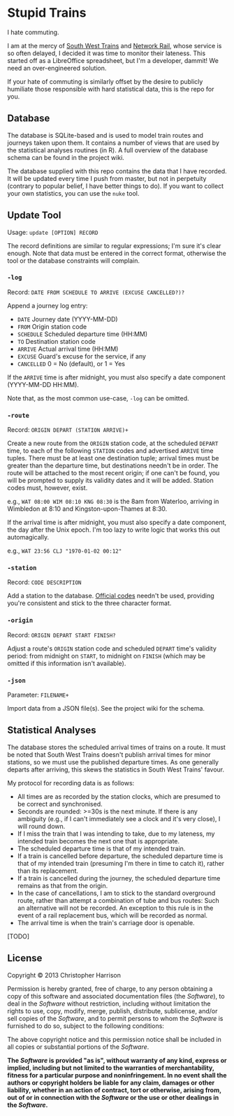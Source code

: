 # Stupid Trains

I hate commuting.

I am at the mercy of [South West Trains](http://southwesttrains.co.uk)
and [Network Rail](http://networkrail.co.uk), whose service is so often
delayed, I decided it was time to monitor their lateness. This started
off as a LibreOffice spreadsheet, but I'm a developer, dammit! We need
an over-engineered solution.

If your hate of commuting is similarly offset by the desire to publicly
humiliate those responsible with hard statistical data, this is the repo
for you.

## Database

The database is SQLite-based and is used to model train routes and
journeys taken upon them. It contains a number of views that are used by
the statistical analyses routines (in R). A full overview of the
database schema can be found in the project wiki.

The database supplied with this repo contains the data that I have
recorded. It will be updated every time I push from master, but not in
perpetuity (contrary to popular belief, I have better things to do). If
you want to collect your own statistics, you can use the `nuke` tool.

## Update Tool

Usage: `update [OPTION] RECORD`

The record definitions are similar to regular expressions; I'm sure it's
clear enough. Note that data must be entered in the correct format,
otherwise the tool or the database constraints will complain.

### `-log`

Record: `DATE FROM SCHEDULE TO ARRIVE (EXCUSE CANCELLED?)?`

Append a journey log entry:

* `DATE` Journey date (YYYY-MM-DD)
* `FROM` Origin station code
* `SCHEDULE` Scheduled departure time (HH:MM)
* `TO` Destination station code
* `ARRIVE` Actual arrival time (HH:MM)
* `EXCUSE` Guard's excuse for the service, if any
* `CANCELLED` 0 = No (default), or 1 = Yes

If the `ARRIVE` time is after midnight, you must also specify a date
component (YYYY-MM-DD HH:MM).

Note that, as the most common use-case, `-log` can be omitted.

### `-route`

Record: `ORIGIN DEPART (STATION ARRIVE)+`

Create a new route from the `ORIGIN` station code, at the scheduled
`DEPART` time, to each of the following `STATION` codes and advertised
`ARRIVE` time tuples. There must be at least one destination tuple;
arrival times must be greater than the departure time, but destinations
needn't be in order. The route will be attached to the most recent
origin; if one can't be found, you will be prompted to supply its
validity dates and it will be added. Station codes must, however, exist.

e.g., `WAT 08:00 WIM 08:10 KNG 08:30` is the 8am from Waterloo, arriving
in Wimbledon at 8:10 and Kingston-upon-Thames at 8:30.

If the arrival time is after midnight, you must also specify a date
component, the day after the Unix epoch. I'm too lazy to write logic
that works this out automagically.

e.g., `WAT 23:56 CLJ "1970-01-02 00:12"`

### `-station`

Record: `CODE DESCRIPTION`

Add a station to the database. [Official codes](http://dft.gov.uk/naptan)
needn't be used, providing you're consistent and stick to the three
character format.

### `-origin`

Record: `ORIGIN DEPART START FINISH?`

Adjust a route's `ORIGIN` station code and scheduled `DEPART` time's
validity period: from midnight on `START`, to midnight on `FINISH`
(which may be omitted if this information isn't available).

### `-json`

Parameter: `FILENAME+`

Import data from a JSON file(s). See the project wiki for the schema.

## Statistical Analyses

The database stores the scheduled arrival times of trains on a route. It
must be noted that South West Trains doesn't publish arrival times for
minor stations, so we must use the published departure times. As one
generally departs after arriving, this skews the statistics in South
West Trains' favour.

My protocol for recording data is as follows:

* All times are as recorded by the station clocks, which are presumed to
  be correct and synchronised.
* Seconds are rounded: >=30s is the next minute. If there is any
  ambiguity (e.g., if I can't immediately see a clock and it's very
  close), I will round down.
* If I miss the train that I was intending to take, due to my lateness,
  my intended train becomes the next one that is appropriate.
* The scheduled departure time is that of my intended train.
* If a train is cancelled before departure, the scheduled departure time
  is that of my intended train (presuming I'm there in time to catch
  it), rather than its replacement.
* If a train is cancelled during the journey, the scheduled departure
  time remains as that from the origin.
* In the case of cancellations, I am to stick to the standard overground
  route, rather than attempt a combination of tube and bus routes: Such
  an alternative will not be recorded. An exception to this rule is in
  the event of a rail replacement bus, which will be recorded as normal.
* The arrival time is when the train's carriage door is openable.

[TODO]

## License

Copyright © 2013 Christopher Harrison

Permission is hereby granted, free of charge, to any person obtaining a
copy of this software and associated documentation files (the
*Software*), to deal in the *Software* without restriction, including
without limitation the rights to use, copy, modify, merge, publish,
distribute, sublicense, and/or sell copies of the *Software*, and to
permit persons to whom the *Software* is furnished to do so, subject to
the following conditions:

The above copyright notice and this permission notice shall be included
in all copies or substantial portions of the *Software*.

**The *Software* is provided "as is", without warranty of any kind,
express or implied, including but not limited to the warranties of
merchantability, fitness for a particular purpose and noninfringement.
In no event shall the authors or copyright holders be liable for any
claim, damages or other liability, whether in an action of contract,
tort or otherwise, arising from, out of or in connection with the
*Software* or the use or other dealings in the *Software*.**
